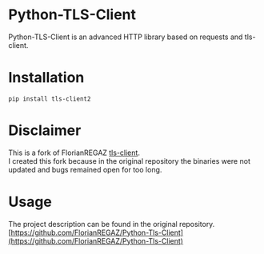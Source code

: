 # Python-TLS-Client
Python-TLS-Client is an advanced HTTP library based on requests and tls-client.

# Installation
```
pip install tls-client2
```

# Disclaimer
This is a fork of FlorianREGAZ [tls-client](https://github.com/FlorianREGAZ/Python-Tls-Client). <br>
I created this fork because in the original repository the binaries were not updated and bugs remained open for too long.

# Usage
The project description can be found in the original repository. <br>
[https://github.com/FlorianREGAZ/Python-Tls-Client](https://github.com/FlorianREGAZ/Python-Tls-Client)
